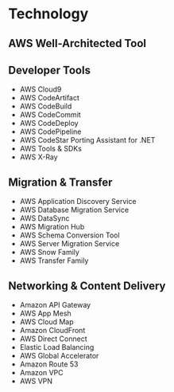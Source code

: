 Technology
============

AWS Well-Architected Tool
--------
Developer Tools
--------
+ AWS Cloud9
+ AWS CodeArtifact
+ AWS CodeBuild
+ AWS CodeCommit
+ AWS CodeDeploy
+ AWS CodePipeline
+ AWS CodeStar
  Porting Assistant for .NET
+ AWS Tools & SDKs
+ AWS X-Ray

Migration & Transfer
--------
+ AWS Application Discovery Service
+ AWS Database Migration Service
+ AWS DataSync
+ AWS Migration Hub
+ AWS Schema Conversion Tool
+ AWS Server Migration Service
+ AWS Snow Family
+ AWS Transfer Family

Networking & Content Delivery
--------
+ Amazon API Gateway
+ AWS App Mesh
+ AWS Cloud Map
+ Amazon CloudFront
+ AWS Direct Connect
+ Elastic Load Balancing
+ AWS Global Accelerator
+ Amazon Route 53
+ Amazon VPC
+ AWS VPN
